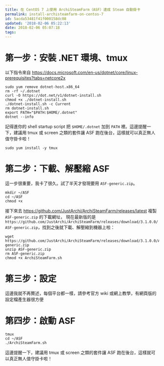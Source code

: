 ```yaml
---
title: 在 CentOS 7 上使用 ArchiSteamFarm（ASF）達成 Steam 自動掛卡
permalink: install-archisteamfarm-on-centos-7
id: 5acda53481f41f000158dc08
updated: '2018-02-06 05:22:13'
date: 2018-02-06 05:07:18
tags:
---
```


# 第一步：安裝 .NET 環境、tmux
以下指令來自 https://docs.microsoft.com/en-us/dotnet/core/linux-prerequisites?tabs=netcore2x
```
sudo yum remove dotnet-host.x86_64
rm -rf ~/.dotnet
curl -O https://dot.net/v1/dotnet-install.sh
chmod +x ./dotnet-install.sh
./dotnet-install.sh -c Current
rm dotnet-install.sh
export PATH="$PATH:$HOME/.dotnet"
dotnet --info
```

記得進你的 shell startup script 把 `$HOME/.dotnet` 加到 `PATH` 裡。這邊提醒一下，建議用 tmux 或 screen 之類的套件讓 ASF 跑在後台，這樣就可以真正無人值守掛卡啦！
```
sudo yum install -y tmux
```

# 第二步：下載、解壓縮 ASF
這一步很重要，我卡了很久。試了半天才發現要用 `ASF-generic.zip`。
```
mkdir ~/ASF
cd ~/ASF
chmod +x
```

接下來去 https://github.com/JustArchi/ArchiSteamFarm/releases/latest 複製 `ASF-generic.zip` 的下載網址，
現在最新版的是 `https://github.com/JustArchi/ArchiSteamFarm/releases/download/3.1.0.0/ASF-generic.zip`，找到之後就下載、解壓縮到機器上啦：

```
wget https://github.com/JustArchi/ArchiSteamFarm/releases/download/3.1.0.0/ASF-generic.zip
unzip ASF-generic.zip
rm ASF-generic.zip
chmod +x ArchiSteamFarm.sh
```

# 第三步：設定
這邊我就不再贅述，每個平台都一樣，請參考官方 wiki 或網上教學，有網頁版的設定檔產生器很方便

# 第四步：啟動 ASF
```
tmux
cd ~/ASF
./ArchiSteamFarm.sh
```
這邊提醒一下，建議用 tmux 或 screen 之類的套件讓 ASF 跑在後台，這樣就可以真正無人值守掛卡啦！
